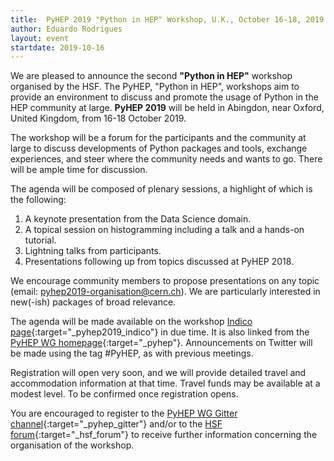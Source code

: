 ```yaml
---
title:  PyHEP 2019 "Python in HEP" Workshop, U.K., October 16-18, 2019
author: Eduardo Rodrigues
layout: event
startdate: 2019-10-16
---
```


We are pleased to announce the second **"Python in HEP"** workshop organised by the HSF.
The PyHEP, "Python in HEP", workshops aim to provide an environment
to discuss and promote the usage of Python in the HEP community at large.
**PyHEP 2019** will be held in Abingdon, near Oxford, United Kingdom,
from 16-18 October 2019.

The workshop will be a forum for the participants and the community at large
to discuss developments of Python packages and tools, exchange experiences,
and steer where the community needs and wants to go.
There will be ample time for discussion.

The agenda will be composed of plenary sessions, a highlight of which is the following:
1. A keynote presentation from the Data Science domain.
2. A topical session on histogramming including a talk and a hands-on tutorial.
3. Lightning talks from participants.
4. Presentations following up from topics discussed at PyHEP 2018.

We encourage community members to propose presentations on any topic (email: pyhep2019-organisation@cern.ch).
We are particularly interested in new(-ish) packages of broad relevance.

The agenda will be made available on the workshop
[Indico page](https://indico.cern.ch/e/pyhep2019){:target="_pyhep2019_indico"} in due time.
It is also linked from the
[PyHEP WG homepage](http://hepsoftwarefoundation.org/activities/pyhep.html){:target="_pyhep"}.
Announcements on Twitter will be made using the tag #PyHEP, as with previous meetings.

Registration will open very soon, and we will provide detailed
travel and accommodation information at that time.
Travel funds may be available at a modest level.
To be confirmed once registration opens.

You are encouraged to register to the
[PyHEP WG Gitter channel](https://gitter.im/HSF/PyHEP){:target="_pyhep_gitter"}
and/or to the [HSF forum](https://groups.google.com/forum/#!forum/hsf-forum){:target="_hsf_forum"}
to receive further information concerning the organisation of the workshop.
